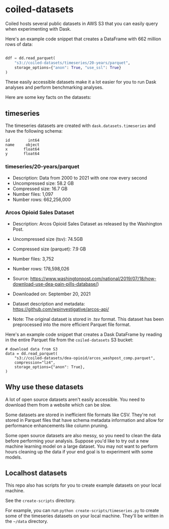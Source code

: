 # coiled-datasets

Coiled hosts several public datasets in AWS S3 that you can easily query when experimenting with Dask.

Here's an example code snippet that creates a DataFrame with 662 million rows of data:

```python

ddf = dd.read_parquet(
    "s3://coiled-datasets/timeseries/20-years/parquet",
    storage_options={"anon": True, "use_ssl": True}
)
```

These easily accessible datasets make it a lot easier for you to run Dask analyses and perform benchmarking analyses.

Here are some key facts on the datasets:

## timeseries

The timeseries datasets are created with `dask.datasets.timeseries` and have the following schema:

```
id        int64
name     object
x       float64
y       float64
```

### timeseries/20-years/parquet

* Description: Data from 2000 to 2021 with one row every second
* Uncompressed size: 58.2 GB
* Compressed size: 16.7 GB
* Number files: 1,097
* Number rows: 662,256,000

### Arcos Opioid Sales Dataset

* Description: Arcos Opioid Sales Dataset as released by the Washington Post. 
* Uncompressed size (tsv): 74.5GB
* Compressed size (parquet): 7.9 GB
* Number files: 3,752
* Number rows: 178,598,026

* Source: https://www.washingtonpost.com/national/2019/07/18/how-download-use-dea-pain-pills-database/)
* Downloaded on: September 20, 2021
* Dataset description and metadata: https://github.com/wpinvestigative/arcos-api/
* Note: The original dataset is stored in .tsv format. This dataset has been preprocessed into the more efficient Parquet file format.

Here's an example code snippet that creates a Dask DataFrame by reading in the entire Parquet file from the `coiled-datasets` S3 bucket:

```
# download data from S3
data = dd.read_parquet(
    "s3://coiled-datasets/dea-opioid/arcos_washpost_comp.parquet",
    compression="lz4",
    storage_options={"anon": True},
)
```

## Why use these datasets

A lot of open source datasets aren't easily accessible.  You need to download them from a website which can be slow.

Some datasets are stored in inefficient file formats like CSV.  They're not stored in Parquet files that have schema metadata information and allow for performance enhancements like column pruning.

Some open source datasets are also messy, so you need to clean the data before performing your analysis.  Suppose you'd like to try out a new machine learning model on a large dataset.  You may not want to perform hours cleaning up the data if your end goal is to experiment with some models.

## Localhost datasets

This repo also has scripts for you to create example datasets on your local machine.

See the `create-scripts` directory.

For example, you can run `python create-scripts/timeseries.py` to create some of the timeseries datasets on your local machine.  They'll be written in the `~/data` directory.

